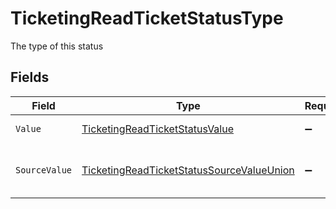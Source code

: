# TicketingReadTicketStatusType

The type of this status


## Fields

| Field                                                                                                             | Type                                                                                                              | Required                                                                                                          | Description                                                                                                       | Example                                                                                                           |
| ----------------------------------------------------------------------------------------------------------------- | ----------------------------------------------------------------------------------------------------------------- | ----------------------------------------------------------------------------------------------------------------- | ----------------------------------------------------------------------------------------------------------------- | ----------------------------------------------------------------------------------------------------------------- |
| `Value`                                                                                                           | [TicketingReadTicketStatusValue](../../Models/Components/TicketingReadTicketStatusValue.md)                       | :heavy_minus_sign:                                                                                                | The type of this status                                                                                           | to-do                                                                                                             |
| `SourceValue`                                                                                                     | [TicketingReadTicketStatusSourceValueUnion](../../Models/Components/TicketingReadTicketStatusSourceValueUnion.md) | :heavy_minus_sign:                                                                                                | The source value of this status type                                                                              | New                                                                                                               |